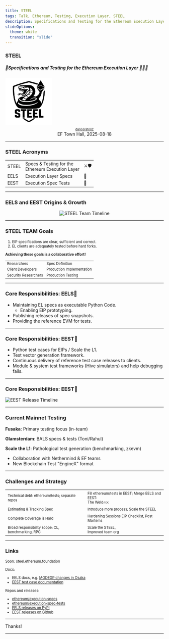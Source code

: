 ```yaml
---
title: STEEL
tags: Talk, Ethereum, Testing, Execution Layer, STEEL
description: Specifications and Testing for the Ethereum Execution Layer for the EF Town Hall, August, 2025
slideOptions:
  theme: white
  transition: "slide"
---
```


### STEEL

<style>
.reveal .slides > section > section {
  text-align:left;
}
p {
  text-align: left;
}
h1, h2, h3, h4, h5, h6 {
  text-align: left;
}
/* Center align only the first slide content */
.reveal .slides > section:first-child h1,
.reveal .slides > section:first-child h2,
.reveal .slides > section:first-child h3,
.reveal .slides > section:first-child h4,
.reveal .slides > section:first-child h5,
.reveal .slides > section:first-child h6 {
  text-align: center;
}
.footer {
  position: fixed;
  bottom: 10px;
  left: 10px;
  right: 10px;
  font-size: 12px;
  color: #666;
  text-align: center;
  z-index: 1000;
}
.columns {
  display: flex;
  align-items: flex-start;
}
.column {
  flex: 1;
  margin: 0 20px;
}
.small-table table {
  font-size: 0.8em;
}
.small-table td, .small-table th {
  padding: 4px 8px;
}
.small-slide {
  font-size: 0.9em;
}
.small-slide p, .small-slide li, .small-slide td, .small-slide th {
  font-size: 0.9em;
}
.small-table table {
  font-size: 0.8em;
}
.small-table td, .small-table th {
  padding: 4px 8px;
}
</style>


##### 🐍Specifications and Testing for the Ethereum Execution Layer 📐🧪🐍

<img src="https://github.com/ethsteel/ethsteel.github.io/blob/4b7f3c725b8a4ded41538110cac04ceccf166983/static/images/home/steel.png?raw=true" height=150 alignment="center">

<div style="text-align: center">
    <a style="font-size: 0.70em" href="https://github.com/danceratopz/">danceratopz</a><br/>
    EF Town Hall, 2025-08-18
</div>

---

### STEEL Acronyms

|       |                                                      |      |
| ----- | ---------------------------------------------------- | ---- |
| STEEL | Specs & Testing for the <br>Ethereum Execution Layer | ⚔️🛡️ |
| EELS  | Execution Layer Specs                                | 📐   |
| EEST  | Execution Spec Tests                                 | 🧪   |

---

### EELS and EEST Origins & Growth

<div style="text-align: center">
<img src="https://notes.ethereum.org/_uploads/H1dcsjlKlg.png" height="500" alt="STEEL Team Timeline">
</div>

---

### STEEL TEAM Goals

<div class="small-slide">

1. EIP specifications are clear, sufficient and correct.
2. EL clients are adequately tested before hard forks.

<div style="margin-top: 0.5.em;"></div>

**Achieving these goals is a collaborative effort!**

|                      |                           |
| -------------------- | ------------------------- |
| Researchers          | Spec Definition           |
| Client Developers    | Production Implementation |
| Security Researchers | Production Testing        |
</div>

---

### Core Responsibilities: EELS📐

- Maintaining EL specs as executable Python Code.
  - Enabling EIP prototyping.
- Publishing releases of spec snapshots.
- Providing the reference EVM for tests.

---

### Core Responsibilities: EEST🧪

- Python test cases for EIPs / Scale the L1.
- Test vector generation framework.
- Continuous delivery of reference test case releases to clients.
- Module & system test frameworks (Hive simulators) and help debugging fails.

---

### Core Responsibilities: EEST🧪

<img src="https://notes.ethereum.org/_uploads/Byhr3ogKee.png" height="460" style="object-fit: contain; max-width: 100%;" alt="EEST Release Timeline">

---

### Current Mainnet Testing

**Fusaka**: Primary testing focus (in-team)

**Glamsterdam**: BALS specs & tests (Toni/Rahul)

**Scale the L1**: Pathological test generation (benchmarking, zkevm)

- Collaboration with Nethermind & EF teams
- New Blockchain Test "EngineX" format

---

### Challenges and Strategy
<div class="small-table">

|                                                   |                                                   |
| ------------------------------------------------- | ------------------------------------------------- |
| Technical debt: ethereum/tests; separate repos    | Fill ethereum/tests in EEST; Merge EELS and EEST:<br/>The Weld🔥⚔️ |
| Estimating & Tracking Spec                        | Introduce more process; Scale the STEEL           |
| Complete Coverage is Hard                         | Hardening Sessions EIP Checklist, Post Mortems    |
| Broad responsibility scope: CL, benchmarking, RPC | Scale the STEEL,<br/>Improved team org            |
</div>

---

### Links
<div class="small-slide">

Soon: steel.ethereum.foundation

Docs:

- EELS docs, e.g. [MODEXP changes in Osaka](https://ethereum.github.io/execution-specs/diffs/prague/osaka/vm/precompiled_contracts/modexp.py.html)
- [EEST test case documentation](https://ethereum.github.io/execution-spec-tests/main/tests)

Repos and releases:

- [ethereum/execution-specs](https://github.com/ethereum/execution-specs)
- [ethereum/execution-spec-tests](https://github.com/ethereum/execution-spec-tests)
- [EELS releases on PyPI](https://pypi.org/project/ethereum-execution/)
- [EEST releases on Github](https://github.com/ethereum/execution-spec-tests/releases)

</div>

---

Thanks!

---
